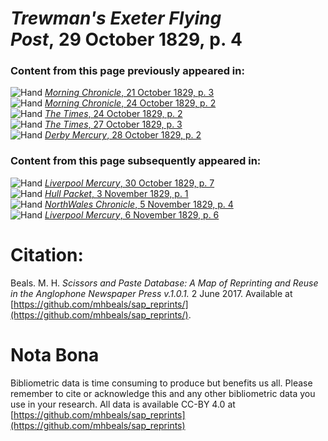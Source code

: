 # *Trewman's Exeter Flying Post*, 29 October 1829, p. 4  
  
### Content from this page previously appeared in:  
![Hand](http://scissorsandpaste.net/wp-content/uploads/2017/06/smallhandpointer.png) [*Morning Chronicle*, 21 October 1829, p. 3](https://mhbeals.github.io/sap_html/Morning-Chronicle/Morning-Chronicle-21-October-1829-p-3)  
![Hand](http://scissorsandpaste.net/wp-content/uploads/2017/06/smallhandpointer.png) [*Morning Chronicle*, 24 October 1829, p. 2](https://mhbeals.github.io/sap_html/Morning-Chronicle/Morning-Chronicle-24-October-1829-p-2)  
![Hand](http://scissorsandpaste.net/wp-content/uploads/2017/06/smallhandpointer.png) [*The Times*, 24 October 1829, p. 2](https://mhbeals.github.io/sap_html/The-Times/The-Times-24-October-1829-p-2)  
![Hand](http://scissorsandpaste.net/wp-content/uploads/2017/06/smallhandpointer.png) [*The Times*, 27 October 1829, p. 3](https://mhbeals.github.io/sap_html/The-Times/The-Times-27-October-1829-p-3)  
![Hand](http://scissorsandpaste.net/wp-content/uploads/2017/06/smallhandpointer.png) [*Derby Mercury*, 28 October 1829, p. 2](https://mhbeals.github.io/sap_html/Derby-Mercury/Derby-Mercury-28-October-1829-p-2)  
  
### Content from this page subsequently appeared in:  
![Hand](http://scissorsandpaste.net/wp-content/uploads/2017/06/smallhandpointer.png) [*Liverpool Mercury*, 30 October 1829, p. 7](https://mhbeals.github.io/sap_html/Liverpool-Mercury/Liverpool-Mercury-30-October-1829-p-7)  
![Hand](http://scissorsandpaste.net/wp-content/uploads/2017/06/smallhandpointer.png) [*Hull Packet*, 3 November 1829, p. 1](https://mhbeals.github.io/sap_html/Hull-Packet/Hull-Packet-3-November-1829-p-1)  
![Hand](http://scissorsandpaste.net/wp-content/uploads/2017/06/smallhandpointer.png) [*NorthWales Chronicle*, 5 November 1829, p. 4](https://mhbeals.github.io/sap_html/NorthWales-Chronicle/NorthWales-Chronicle-5-November-1829-p-4)  
![Hand](http://scissorsandpaste.net/wp-content/uploads/2017/06/smallhandpointer.png) [*Liverpool Mercury*, 6 November 1829, p. 6](https://mhbeals.github.io/sap_html/Liverpool-Mercury/Liverpool-Mercury-6-November-1829-p-6)  


# Citation: 

Beals. M. H. *Scissors and Paste Database: A Map of Reprinting and Reuse in the Anglophone Newspaper Press v.1.0.1.* 2 June 2017. Available at [https://github.com/mhbeals/sap_reprints/](https://github.com/mhbeals/sap_reprints/). 

# Nota Bona

Bibliometric data is time consuming to produce but benefits us all. Please remember to cite or acknowledge this and any other bibliometric data you use in your research. All data is available CC-BY 4.0 at [https://github.com/mhbeals/sap_reprints](https://github.com/mhbeals/sap_reprints)